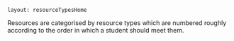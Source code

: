````
layout: resourceTypesHome
````

Resources are categorised by resource types which are numbered roughly according to the order in which a student should meet them.